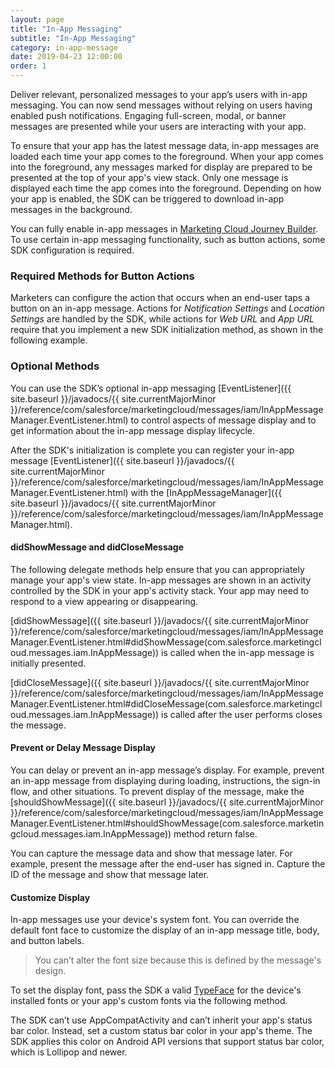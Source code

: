 ```yaml
---
layout: page
title: "In-App Messaging"
subtitle: "In-App Messaging"
category: in-app-message
date: 2019-04-23 12:00:00
order: 1
---
```


Deliver relevant, personalized messages to your app’s users with in-app messaging. You can now send messages without relying on users having enabled push notifications. Engaging full-screen, modal, or banner messages are presented while your users are interacting with your app.

To ensure that your app has the latest message data, in-app messages are loaded each time your app comes to the foreground. When your app comes into the foreground, any messages marked for display are prepared to be presented at the top of your app's view stack. Only one message is displayed each time the app comes into the foreground. Depending on how your app is enabled, the SDK can be triggered to download in-app messages in the background.

You can fully enable in-app messages in [Marketing Cloud Journey Builder](https://help.salesforce.com/articleView?id=mc_jb_configure_inapp_in_journey_builder.htm&type=5). To use certain in-app messaging functionality, such as button actions, some SDK configuration is required.

### Required Methods for Button Actions

Marketers can configure the action that occurs when an end-user taps a button on an in-app message. Actions for *Notification Settings* and *Location Settings* are handled by the SDK, while actions for *Web URL* and *App URL* require that you implement a new SDK initialization method, as shown in the following example.

<script src="https://gist.github.com/sfmc-mobilepushsdk/e26e7a94744e27cda902b88ececb42b9.js"></script>

### Optional Methods

You can use the SDK’s optional in-app messaging [EventListener]({{ site.baseurl }}/javadocs/{{ site.currentMajorMinor }}/reference/com/salesforce/marketingcloud/messages/iam/InAppMessageManager.EventListener.html) to control aspects of message display and to get information about the in-app message display lifecycle.


After the SDK's initialization is complete you can register your in-app message [EventListener]({{ site.baseurl }}/javadocs/{{ site.currentMajorMinor }}/reference/com/salesforce/marketingcloud/messages/iam/InAppMessageManager.EventListener.html) with the [InAppMessageManager]({{ site.baseurl }}/javadocs/{{ site.currentMajorMinor }}/reference/com/salesforce/marketingcloud/messages/iam/InAppMessageManager.html).

<script src="https://gist.github.com/sfmc-mobilepushsdk/93b17c5aae85b915e0e8b46d5b66d570.js"></script>

#### didShowMessage and didCloseMessage
The following delegate methods help ensure that you can appropriately manage your app's view state. In-app messages are shown in an activity controlled by the SDK in your app's activity stack. Your app may need to respond to a view appearing or disappearing.

[didShowMessage]({{ site.baseurl }}/javadocs/{{ site.currentMajorMinor }}/reference/com/salesforce/marketingcloud/messages/iam/InAppMessageManager.EventListener.html#didShowMessage(com.salesforce.marketingcloud.messages.iam.InAppMessage)) is called when the in-app message is initially presented.

[didCloseMessage]({{ site.baseurl }}/javadocs/{{ site.currentMajorMinor }}/reference/com/salesforce/marketingcloud/messages/iam/InAppMessageManager.EventListener.html#didCloseMessage(com.salesforce.marketingcloud.messages.iam.InAppMessage)) is called after the user performs closes the message.

#### Prevent or Delay Message Display
You can delay or prevent an in-app message’s display. For example, prevent an in-app message from displaying during loading, instructions, the sign-in flow, and other situations. To prevent display of the message, make the [shouldShowMessage]({{ site.baseurl }}/javadocs/{{ site.currentMajorMinor }}/reference/com/salesforce/marketingcloud/messages/iam/InAppMessageManager.EventListener.html#shouldShowMessage(com.salesforce.marketingcloud.messages.iam.InAppMessage)) method return false.

You can capture the message data and show that message later. For example, present the message after the end-user has signed in. Capture the ID of the message and show that message later.

<script src="https://gist.github.com/sfmc-mobilepushsdk/ccdaba4245c2e28b631bf2ca5bb9c453.js"></script>

#### Customize Display

In-app messages use your device's system font. You can override the default font face to customize the display of an in-app message title, body, and button labels.

> You can’t alter the font size because this is defined by the message's design.

To set the display font, pass the SDK a valid [TypeFace](https://developer.android.com/reference/android/graphics/Typeface) for the device's installed fonts or your app's custom fonts via the following method.

<script src="https://gist.github.com/sfmc-mobilepushsdk/d26c90a87b3f782192dfad8f943ae070.js"></script>

The SDK can’t use AppCompatActivity and can’t inherit your app's status bar color. Instead, set a custom status bar color in your app's theme. The SDK applies this color on Android API versions that support status bar color, which is Lollipop and newer.

<script src="https://gist.github.com/sfmc-mobilepushsdk/481804515687b4d2e8882a2e2a12e1af.js"></script>
